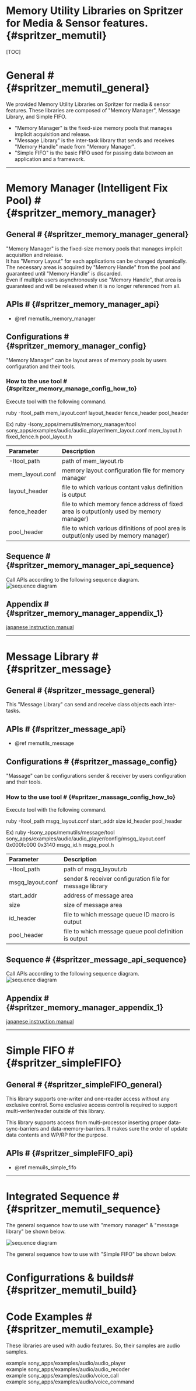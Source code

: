 Memory Utility Libraries on Spritzer for Media & Sensor features.{#spritzer_memutil}
============================
[TOC]

# General # {#spritzer_memutil_general}

We provided Memory Utility Libraries on Spritzer for media & sensor features.
These libraries are composed of "Memory Manager", Message Library, and Simple FIFO.

- "Memory Manager" is the fixed-size memory pools that manages implicit acquisition and release.
- "Message Library" is the inter-task library that sends and receives "Memory Handle" made from "Memory Manager".
- "Simple FIFO"  is the basic FIFO used for passing data between an application and a framework.


---------------------

# Memory Manager (Intelligent Fix Pool) # {#spritzer_memory_manager}

  ## General # {#spritzer_memory_manager_general}

  "Memory Manager" is the fixed-size memory pools that manages implicit acquisition and release.<br>
  It has "Memory Layout" for each applications can be changed dynamically.<br>
  The necessary areas is acquired by "Memory Handle" from the pool and guaranteed until "Memory Handle" is discarded.<br>
  Even if multiple users asynchronously use "Memory Handle", that area is guaranteed and will be released when it is no longer referenced from all.<br>

  ## APIs # {#spritzer_memory_manager_api}
  - @ref memutils_memory_manager

  ## Configurations # {#spritzer_memory_manager_config}

  "Memory Manager" can be layout areas of memory pools by users configuration and their tools.

  ### How to the use tool # {#spritzer_memory_manage_config_how_to}

  Execute tool with the following command.<br>

  ruby -Itool_path mem_layout.conf layout_header fence_header pool_header<br>

  Ex) ruby -Isony_apps/memutils/memory_manager/tool sony_apps/examples/audio/audio_player/mem_layout.conf mem_layout.h fixed_fence.h pool_layout.h<br>

  |Parameter      | Description                                                                            |
  |:--------------|:---------------------------------------------------------------------------------------|
  |-Itool_path    | path of mem_layout.rb                                                                  |
  |mem_layout.conf| memory layout configuration file for memory manager                                    |
  |layout_header  | file to which various contant valus definition is output                               |
  |fence_header   | file to which memory fence address of fixed area is output(only used by memory manager)|
  |pool_header    | file to which various difinitions of pool area is output(only used by memory manager)  |
 
  ## Sequence # {#spritzer_memory_manager_api_sequence}

  Call APIs according to the following sequence diagram.
 ![sequence diagram](memory_manager_api_sequence.png)

  ## Appendix # {#spritzer_memory_manager_appendix_1}

  [japanese instruction manual](../../sony_apps/memutils/memory_manager/doc/MemMgrLite.txt "MemMgrLite")

---------------------

# Message Library # {#spritzer_message}

  ## General # {#spritzer_message_general}

  This "Message Library" can send and receive class objects each inter-tasks.<br>


  ## APIs # {#spritzer_message_api}
  - @ref memutils_message

  ## Configurations # {#spritzer_massage_config}

  "Massage" can be configurations sender & receiver by users configuration and their tools.
  
  ### How to the use tool # {#spritzer_massage_config_how_to}

  Execute tool with the following command.<br>

  ruby -Itool_path msgq_layout.conf start_addr size id_header pool_header<br>

  Ex) ruby -Isony_apps/memutils/message/tool sony_apps/examples/audio/audio_player/config/msgq_layout.conf 0x000fc000 0x3140 msgq_id.h msgq_pool.h<br>

  |Parameter       | Description                                             |
  |:---------------|:--------------------------------------------------------|
  |-Itool_path     | path of msgq_layout.rb                                  |
  |msgq_layout.conf| sender & receiver configuration file for message library|
  |start_addr      | address of message area                                 |
  |size            | size of message area                                    |
  |id_header       | file to which message queue ID macro is output          |
  |pool_header     | file to which message queue pool definition is output   |

  ## Sequence # {#spritzer_message_api_sequence}

  Call APIs according to the following sequence diagram.
  ![sequence diagram](message_api_sequence.png)

  ## Appendix # {#spritzer_memory_manager_appendix_1}
  
  [japanese instruction manual](../../sony_apps/memutils/message/doc/MessageLib200.txt "MessageLib")


---------------------

# Simple FIFO #   {#spritzer_simpleFIFO}

  ## General # {#spritzer_simpleFIFO_general}

This library supports one-writer and one-reader access without any exclusive control.
 Some exclusive access control is required to support multi-writer/reader outside of this library.

This library supports access from multi-processor inserting proper data-sync-barriers and data-memory-barriers. 
It makes sure the order of update data contents and WP/RP for the purpose.

  ## APIs # {#spritzer_simpleFIFO_api}
  - @ref memuils_simple_fifo


---------------------

# Integrated Sequence #   {#spritzer_memutil_sequence}

The general sequence how to use with "memory manager" & "message library" be shown below.

![sequence diagram](memory_manager_intergrated_sequence.png)

The general sequence how to use with "Simple FIFO" be shown below.


# Configurrations & builds#     {#spritzer_memutil_build}


# Code Examples #   {#spritzer_memutil_example}

These libraries are used with audio features.
So, their samples are audio samples.


example sony_apps/examples/audio/audio_player <br>
example sony_apps/examples/audio/audio_recoder <br>
example sony_apps/examples/audio/voice_call <br>
example sony_apps/examples/audio/voice_command <br>
